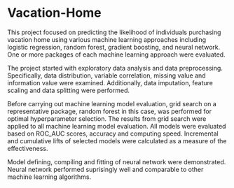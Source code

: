 # Vacation-Home
This project focused on predicting the likelihood of individuals purchasing vacation home using various machine learning approaches including logistic regression, random forest, gradient boosting, and neural network. One or more packages of each machine learning approach were evaluated.

The project started with exploratory data analysis and data preprocessing. Specifically, data distribution, variable correlation, missing value and information value were examined. Additionally, data imputation, feature scaling and data splitting were performed.

Before carrying out machine learning model evaluation, grid search on a representative package, random forest in this case, was performed for optimal hyperparameter selection. The results from grid search were applied to all machine learning model evaluation. All models were evaluated based on ROC_AUC scores, accuracy and computing speed. Incremental and cumulative lifts of selected models were calculated as a measure of the effectiveness.

Model defining, compiling and fitting of neural network were demonstrated. Neural network performed suprisingly well and comparable to other machine learning algorithms.
